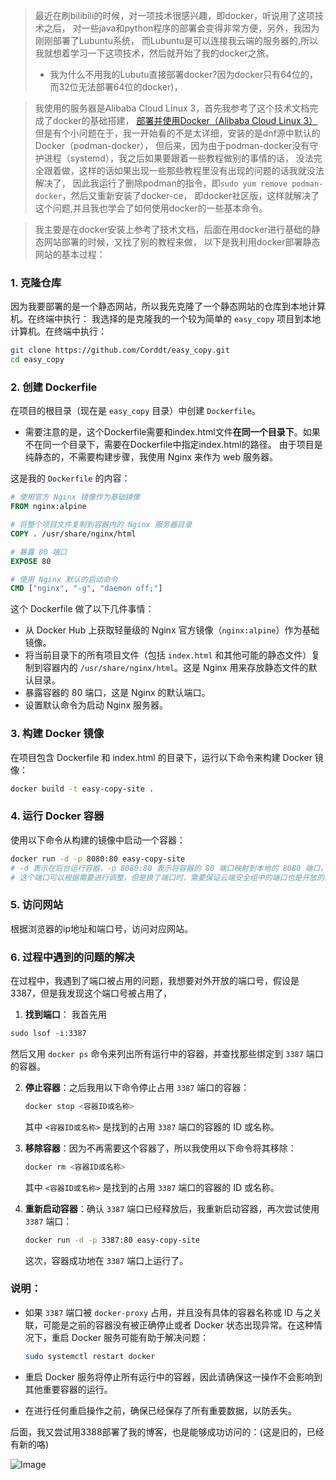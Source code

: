 >最近在刷bilibili的时候，对一项技术很感兴趣，即docker，听说用了这项技术之后，
对一些java和python程序的部署会变得非常方便，另外，我因为刚刚部署了Lubuntu系统，
而Lubuntu是可以连接我云端的服务器的,所以我就想着学习一下这项技术，然后就开始了我的docker之旅。
>* 我为什么不用我的Lubutu直接部署docker?因为docker只有64位的，而32位无法部署64位的docker)，



>我使用的服务器是Alibaba Cloud Linux 3，首先我参考了这个技术文档完成了docker的基础搭建，
[部署并使用Docker（Alibaba Cloud Linux 3）](https://developer.aliyun.com/article/1328603)
但是有个小问题在于，我一开始看的不是太详细，安装的是dnf源中默认的Docker（podman-docker），
但后来，因为由于podman-docker没有守护进程（systemd），我之后如果要跟着一些教程做别的事情的话，
没法完全跟着做，这样的话如果出现一些那些教程里没有出现的问题的话我就没法解决了，
因此我运行了删除podman的指令，即`sudo yum remove podman-docker`，然后又重新安装了docker-ce，
即docker社区版，这样就解决了这个问题,并且我也学会了如何使用docker的一些基本命令。

>我主要是在docker安装上参考了技术文档，后面在用docker进行基础的静态网站部署的时候，又找了别的教程来做，
以下是我利用docker部署静态网站的基本过程：

### 1. 克隆仓库

因为我要部署的是一个静态网站，所以我先克隆了一个静态网站的仓库到本地计算机。在终端中执行：
我选择的是克隆我的一个较为简单的 `easy_copy` 项目到本地计算机。在终端中执行：

```bash
git clone https://github.com/Corddt/easy_copy.git
cd easy_copy
```

### 2. 创建 Dockerfile

在项目的根目录（现在是 `easy_copy` 目录）中创建 `Dockerfile`。
* 需要注意的是，这个Dockerfile需要和index.html文件**在同一个目录下**。如果不在同一个目录下，需要在Dockerfile中指定index.html的路径。
由于项目是纯静态的，不需要构建步骤，我使用 Nginx 来作为 web 服务器。

这是我的 `Dockerfile` 的内容：
```Dockerfile
# 使用官方 Nginx 镜像作为基础镜像
FROM nginx:alpine

# 将整个项目文件复制到容器内的 Nginx 服务器目录
COPY . /usr/share/nginx/html

# 暴露 80 端口
EXPOSE 80

# 使用 Nginx 默认的启动命令
CMD ["nginx", "-g", "daemon off;"]
```

这个 Dockerfile 做了以下几件事情：

- 从 Docker Hub 上获取轻量级的 Nginx 官方镜像（`nginx:alpine`）作为基础镜像。
- 将当前目录下的所有项目文件（包括 `index.html` 和其他可能的静态文件）复制到容器内的 `/usr/share/nginx/html`。这是 Nginx 用来存放静态文件的默认目录。
- 暴露容器的 80 端口，这是 Nginx 的默认端口。
- 设置默认命令为启动 Nginx 服务器。

### 3. 构建 Docker 镜像

在项目包含 Dockerfile 和 index.html 的目录下，运行以下命令来构建 Docker 镜像：

```bash
docker build -t easy-copy-site .
```

### 4. 运行 Docker 容器

使用以下命令从构建的镜像中启动一个容器：

```bash
docker run -d -p 8080:80 easy-copy-site 
# -d 表示在后台运行容器，-p 8080:80 表示将容器的 80 端口映射到本地的 8080 端口，
# 这个端口可以根据需要进行调整，但是换了端口时，需要保证云端安全组中的端口也是开放的。
```

### 5. 访问网站
根据浏览器的ip地址和端口号，访问对应网站。

### 6. 过程中遇到的问题的解决

在过程中，我遇到了端口被占用的问题，我想要对外开放的端口号，假设是3387，但是我发现这个端口号被占用了，
1. **找到端口**：
我首先用
```markdown
sudo lsof -i:3387
```
然后又用 `docker ps` 命令来列出所有运行中的容器，并查找那些绑定到 `3387` 端口的容器。

2. **停止容器**：之后我用以下命令停止占用 `3387` 端口的容器：

   ```bash
   docker stop <容器ID或名称>
   ```
   其中 `<容器ID或名称>` 是找到的占用 `3387` 端口的容器的 ID 或名称。

3. **移除容器**：因为不再需要这个容器了，所以我使用以下命令将其移除：

   ```bash
   docker rm <容器ID或名称>
   ```
    其中 `<容器ID或名称>` 是找到的占用 `3387` 端口的容器的 ID 或名称。

4. **重新启动容器**：确认 `3387` 端口已经释放后，我重新启动容器，再次尝试使用 `3387` 端口：

   ```bash
   docker run -d -p 3387:80 easy-copy-site
   ```
    这次，容器成功地在 `3387` 端口上运行了。

### 说明：

- 如果 `3387` 端口被 `docker-proxy` 占用，并且没有具体的容器名称或 ID 与之关联，可能是之前的容器没有被正确停止或者 Docker 状态出现异常。在这种情况下，重启 Docker 服务可能有助于解决问题：

  ```bash
  sudo systemctl restart docker
  ```

- 重启 Docker 服务将停止所有运行中的容器，因此请确保这一操作不会影响到其他重要容器的运行。

- 在进行任何重启操作之前，确保已经保存了所有重要数据，以防丢失。

后面，我又尝试用3388部署了我的博客，也是能够成功访问的：(这是旧的，已经有新的咯)

![Image](https://github.com/user-attachments/assets/c123e1aa-ec2e-4c74-bf80-9a18793db79e)

<!-- ##{"timestamp":1707301263}## -->